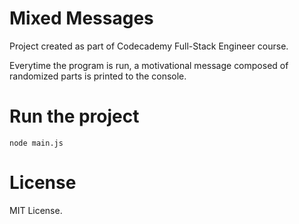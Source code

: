 # Mixed Messages
Project created as part of Codecademy Full-Stack Engineer course.

Everytime the program is run, a motivational message composed of randomized parts is printed to the console.

# Run the project
`node main.js`

# License
MIT License.
